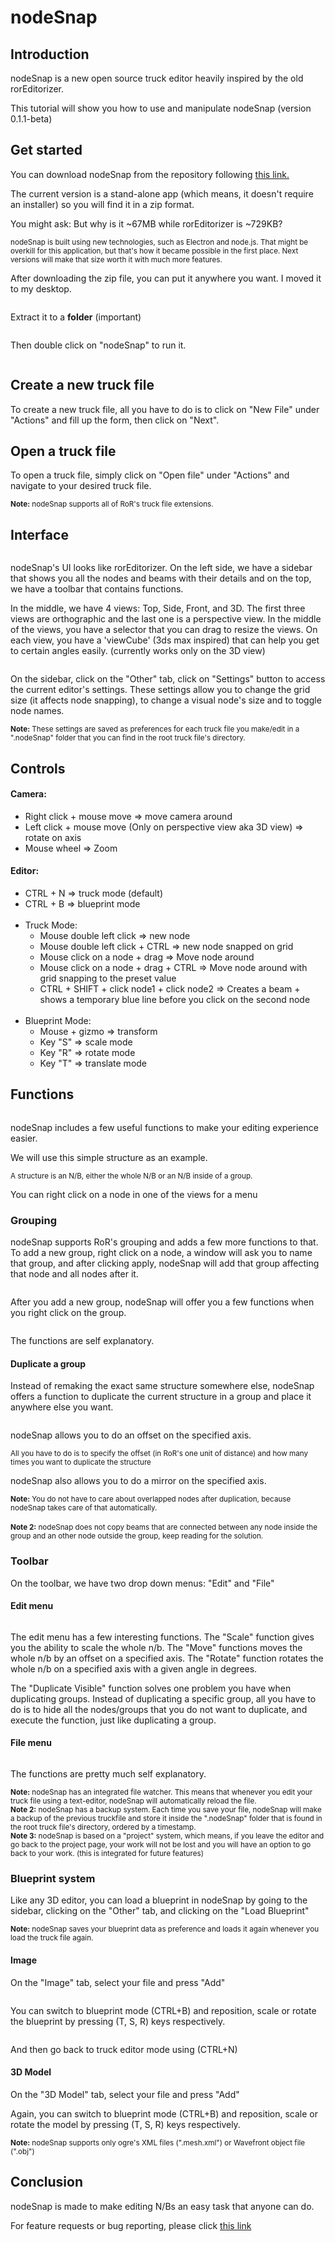 # nodeSnap

## Introduction

  <p>nodeSnap is a new open source truck editor heavily inspired by the old rorEditorizer.</p>
  <p>This tutorial will show you how to use and manipulate nodeSnap (version 0.1.1-beta)</p>

## Get started

   <p>You can download nodeSnap from the repository following <a rel="nofollow" class="external text" href="https://forum.rigsofrods.org/resources/nodesnap-truckfile-editor.775/">this link.</a></p>
   <p>The current version is a stand-alone app (which means, it doesn't require an installer) so you will find it in a zip format.</p>
   <p>You might ask: But why is it ~67MB while rorEditorizer is ~729KB?</p>
   <small>nodeSnap is built using new technologies, such as Electron and node.js. That might be overkill for this application, but that's how it became possible in the first place. Next versions will make that size worth it with much more features.</small>

   <div class="thumb tleft">
      <div class="thumbinner" style="width:602px;">
         <a href="/images/nodeSnap-1.jpg" class="image">
         <img alt="" src="/images/nodeSnap-1.jpg" class="thumbimage" /></a>  
      </div>
   </div>
   <p>After downloading the zip file, you can put it anywhere you want. I moved it to my desktop.</p>

   <div class="thumb tleft">
      <div class="thumbinner" style="width:602px;">
         <a href="/images/nodeSnap-2.jpg" class="image">
         <img alt="" src="/images/nodeSnap-2.jpg" class="thumbimage" /></a>  
      </div>
   </div>
   <p>Extract it to a <b>folder</b> (important)</p>

   <div class="thumb tleft">
      <div class="thumbinner" style="width:602px;">
         <a href="/images/nodeSnap-3.jpg" class="image">
         <img alt="" src="/images/nodeSnap-3.jpg" class="thumbimage" /></a>  
      </div>
   </div>
   <p>Then double click on "nodeSnap" to run it.</p>
   <div class="thumb tleft">
      <div class="thumbinner" style="width:602px;">
         <a href="/images/nodeSnap-24.jpg" class="image">
         <img alt="" src="/images/nodeSnap-24.jpg" class="thumbimage" /></a>  
      </div>
   </div>

## Create a new truck file

   <p>To create a new truck file, all you have to do is to click on "New File" under "Actions" and fill up the form, then click on "Next".</p>

## Open a truck file

   <p>To open a truck file, simply click on "Open file" under "Actions" and navigate to your desired truck file.</p> 
   <small><b>Note:</b> nodeSnap supports all of RoR's truck file extensions.</small>

## Interface

   <div class="thumb tleft">
      <div class="thumbinner" style="width:602px;">
         <a href="/images/nodeSnap-4.jpg" class="image">
         <img alt="" src="/images/nodeSnap-4.jpg" class="thumbimage" /></a>  
      </div>
   </div>
   <p>nodeSnap's UI looks like rorEditorizer. On the left side, we have a sidebar that shows you all the nodes and beams with their details and on the top, we have a toolbar that contains functions.</p>
   <p>In the middle, we have 4 views: Top, Side, Front, and 3D. The first three views are orthographic and the last one is a perspective view. In the middle of the views, you have a selector that you can drag to resize the views. On each view, you have a 'viewCube' (3ds max inspired) that can help you get to certain angles easily. (currently works only on the 3D view)</p>

   <div class="thumb tleft">
      <div class="thumbinner" style="width:602px;">
         <a href="/images/nodeSnap-5.jpg" class="image">
         <img alt="" src="/images/nodeSnap-5.jpg" class="thumbimage" /></a>  
      </div>
   </div>
   <p>On the sidebar, click on the "Other" tab, click on "Settings" button to access the current editor's settings. These settings allow you to change the grid size (it affects node snapping), to change a visual node's size and to toggle node names.</p>
   <small><b>Note:</b> These settings are saved as preferences for each truck file you make/edit in a ".nodeSnap" folder that you can find in the root truck file's directory.</small>

## Controls

   <h4>Camera:</h4>
   <ul>
      <li>Right click + mouse move => move camera around</li>
      <li>
            Left click + mouse move (Only on perspective view aka 3D view)
            => rotate on axis
      </li>
      <li>Mouse wheel => Zoom</li>
   </ul>
   <h4>Editor:</h4>
   <ul>
      <li>CTRL + N => truck mode (default)</li>
      <li>CTRL + B => blueprint mode</li>
      <br />
      <li>
            Truck Mode:
            <ul>
               <li>Mouse double left click => new node</li>
               <li>
                  Mouse double left click + CTRL => new node snapped on
                  grid
               </li>
               <li>Mouse click on a node + drag => Move node around</li>
               <li>
                  Mouse click on a node + drag + CTRL => Move node around
                  with grid snapping to the preset value
               </li>
               <li>
                  CTRL + SHIFT + click node1 + click node2 => Creates a
                  beam + shows a temporary blue line before you click on
                  the second node
               </li>
            </ul>
      </li>
      <br />
      <li>
            Blueprint Mode:
            <ul>
               <li>Mouse + gizmo => transform</li>
               <li>Key "S" => scale mode</li>
               <li>Key "R" => rotate mode</li>
               <li>Key "T" => translate mode</li>
            </ul>
      </li>
   </ul>

## Functions

   <div class="thumb tleft">
      <div class="thumbinner" style="width:602px;">
         <a href="/images/nodeSnap-6.jpg" class="image">
         <img alt="" src="/images/nodeSnap-6.jpg" class="thumbimage" /></a>  
      </div>
   </div>
   <p>nodeSnap includes a few useful functions to make your editing experience easier.</p>
   <p>We will use this simple structure as an example.</p>
   <small>A structure is an N/B, either the whole N/B or an N/B inside of a group.</small>

   <div class="thumb tleft">
      <div class="thumbinner" style="width:602px;">
         <a href="/images/nodeSnap-19.jpg" class="image">
         <img alt="" src="/images/nodeSnap-19.jpg" class="thumbimage" /></a>  
      </div>
   </div>
   <p>You can right click on a node in one of the views for a menu</p>

### Grouping

   <p>nodeSnap supports RoR's grouping and adds a few more functions to that. To add a new group, right click on a node, a window will ask you to name that group, and after clicking apply, nodeSnap will add that group affecting that node and all nodes after it.</p> 
   <div class="thumb tleft">
      <div class="thumbinner" style="width:602px;">
         <a href="/images/nodeSnap-7.jpg" class="image">
         <img alt="" src="/images/nodeSnap-7.jpg" class="thumbimage" /></a>  
      </div>
   </div>
   <div class="thumb tleft">
      <div class="thumbinner" style="width:602px;">
         <a href="/images/nodeSnap-9.jpg" class="image">
         <img alt="" src="/images/nodeSnap-9.jpg" class="thumbimage" /></a>  
      </div>
   </div>
   <div class="thumb tleft">
      <div class="thumbinner" style="width:602px;">
         <a href="/images/nodeSnap-8.jpg" class="image">
         <img alt="" src="/images/nodeSnap-8.jpg" class="thumbimage" /></a>  
      </div>
   </div>

   <p>After you add a new group, nodeSnap will offer you a few functions when you right click on the group.</p>
   <div class="thumb tleft">
      <div class="thumbinner" style="width:602px;">
         <a href="/images/nodeSnap-10.jpg" class="image">
         <img alt="" src="/images/nodeSnap-10.jpg" class="thumbimage" /></a>  
      </div>
   </div>
   <p>The functions are self explanatory.</p>

#### Duplicate a group

   <p>Instead of remaking the exact same structure somewhere else, nodeSnap offers a function to duplicate the current structure in a group and place it anywhere else you want.</p>

   <div class="thumb tleft">
      <div class="thumbinner" style="width:602px;">
         <a href="/images/nodeSnap-11.jpg" class="image">
         <img alt="" src="/images/nodeSnap-11.jpg" class="thumbimage" /></a>  
      </div>
   </div>
   <div class="thumb tleft">
      <div class="thumbinner" style="width:602px;">
         <a href="/images/nodeSnap-11.jpg" class="image">
         <img alt="" src="/images/nodeSnap-13.jpg" class="thumbimage" /></a>  
      </div>
   </div>
   <p>nodeSnap allows you to do an offset on the specified axis.</p>
   <small>All you have to do is to specify the offset (in RoR's one unit of distance) and how many times you want to duplicate the structure</small>

   <div class="thumb tleft">
      <div class="thumbinner" style="width:602px;">
         <a href="/images/nodeSnap-12.jpg" class="image">
         <img alt="" src="/images/nodeSnap-12.jpg" class="thumbimage" /></a>  
      </div>
   </div>
   <div class="thumb tleft">
      <div class="thumbinner" style="width:602px;">
         <a href="/images/nodeSnap-14.jpg" class="image">
         <img alt="" src="/images/nodeSnap-14.jpg" class="thumbimage" /></a>  
      </div>
   </div>
   <p>nodeSnap also allows you to do a mirror on the specified axis.</p>

   <div class="thumb tleft">
      <div class="thumbinner" style="width:602px;">
         <a href="/images/nodeSnap-15.jpg" class="image">
         <img alt="" src="/images/nodeSnap-15.jpg" class="thumbimage" /></a>  
      </div>
   </div>
   <small><b>Note:</b> You do not have to care about overlapped nodes after duplication, because nodeSnap takes care of that automatically.</small><br /><br />
   <small><b>Note 2:</b> nodeSnap does not copy beams that are connected between any node inside the group and an other node outside the group, keep reading for the solution.</small>

### Toolbar

   <p>On the toolbar, we have two drop down menus: "Edit" and "File"</p>

#### Edit menu

   <div class="thumb tleft">
      <div class="thumbinner" style="width:602px;">
         <a href="/images/nodeSnap-18.jpg" class="image">
         <img alt="" src="/images/nodeSnap-18.jpg" class="thumbimage" /></a>  
      </div>
   </div>
   <p>The edit menu has a few interesting functions. The "Scale" function gives you the ability to scale the whole n/b. The "Move" functions moves the whole n/b by an offset on a specified axis. The "Rotate" function rotates the whole n/b on a specified axis with a given angle in degrees.</p>
   <p>The "Duplicate Visible" function solves one problem you have when duplicating groups. Instead of duplicating a specific group, all you have to do is to hide all the nodes/groups that you do not want to duplicate, and execute the function, just like duplicating a group.</p>

#### File menu

   <div class="thumb tleft">
      <div class="thumbinner" style="width:602px;">
         <a href="/images/nodeSnap-17.jpg" class="image">
         <img alt="" src="/images/nodeSnap-17.jpg" class="thumbimage" /></a>  
      </div>
   </div>
   <p>The functions are pretty much self explanatory.</p>
   <small><b>Note:</b> nodeSnap has an integrated file watcher. This means that whenever you edit your truck file using a text-editor, nodeSnap will automatically reload the file.</small><br />
   <small><b>Note 2:</b> nodeSnap has a backup system. Each time you save your file, nodeSnap will make a backup of the previous truckfile and store it inside the ".nodeSnap" folder that is found in the root truck file's directory, ordered by a timestamp.</small><br />
   <small><b>Note 3:</b> nodeSnap is based on a "project" system, which means, if you leave the editor and go back to the project page, your work will not be lost and you will have an option to go back to your work. (this is integrated for future features)</small>

### Blueprint system

   <p>Like any 3D editor, you can load a blueprint in nodeSnap by going to the sidebar, clicking on the "Other" tab, and clicking on the "Load Blueprint"</p>
   <small><b>Note:</b> nodeSnap saves your blueprint data as preference and loads it again whenever you load the truck file again.</small>
   <div class="thumb tleft">
      <div class="thumbinner" style="width:602px;">
         <a href="/images/nodeSnap-20.jpg" class="image">
         <img alt="" src="/images/nodeSnap-20.jpg" class="thumbimage" /></a>  
      </div>
   </div>

#### Image

   <p>On the "Image" tab, select your file and press "Add"</p>
   <div class="thumb tleft">
      <div class="thumbinner" style="width:602px;">
         <a href="/images/nodeSnap-21.jpg" class="image">
         <img alt="" src="/images/nodeSnap-21.jpg" class="thumbimage" /></a>  
      </div>
   </div>
   <p>You can switch to blueprint mode (CTRL+B) and reposition, scale or rotate the blueprint by pressing (T, S, R) keys respectively.</p>
   <div class="thumb tleft">
      <div class="thumbinner" style="width:602px;">
         <a href="/images/nodeSnap-22.jpg" class="image">
         <img alt="" src="/images/nodeSnap-22.jpg" class="thumbimage" /></a>  
      </div>
   </div>
   <div class="thumb tleft">
      <div class="thumbinner" style="width:602px;">
         <a href="/images/nodeSnap-23.jpg" class="image">
         <img alt="" src="/images/nodeSnap-23.jpg" class="thumbimage" /></a>  
      </div>
   </div>
   <p>And then go back to truck editor mode using (CTRL+N)</p>

#### 3D Model

   <p>On the "3D Model" tab, select your file and press "Add"</p>
   <p>Again, you can switch to blueprint mode (CTRL+B) and reposition, scale or rotate the model by pressing (T, S, R) keys respectively.</p>
   <small><b>Note:</b> nodeSnap supports only ogre's XML files (".mesh.xml") or Wavefront object file (".obj")</small>

## Conclusion

   <p>nodeSnap is made to make editing N/Bs an easy task that anyone can do.</p>
   <p>For feature requests or bug reporting, please click <a rel="nofollow" class="external text" href="https://github.com/Max98/project_nodeSnap/issues">this link</a></p>
